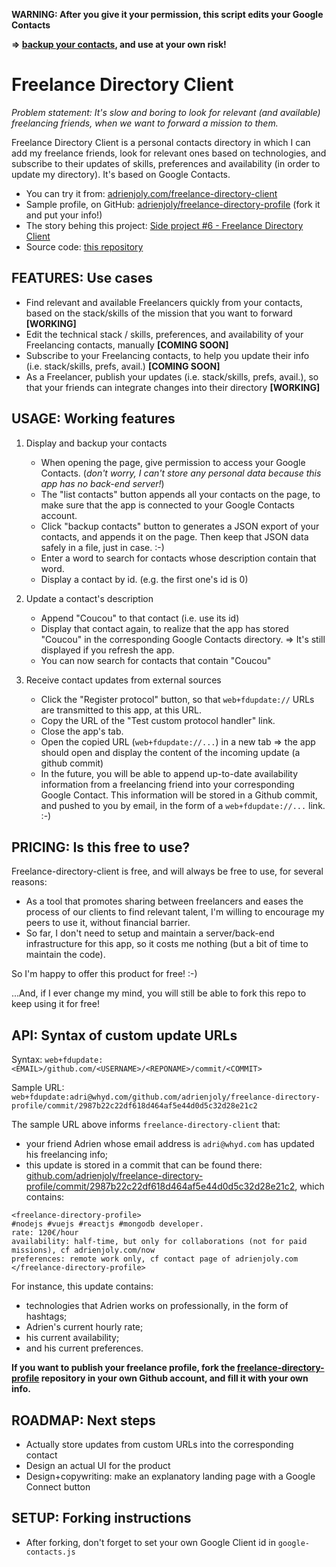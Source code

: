 **WARNING: After you give it your permission, this script edits your Google Contacts**

**=> [backup your contacts](https://www.google.com/contacts/u/0/?cplus=0#contacts), and use at your own risk!**

# Freelance Directory Client

*Problem statement: It's slow and boring to look for relevant (and available) freelancing friends, when we want to forward a mission to them.*

Freelance Directory Client is a personal contacts directory in which I can add my freelance friends, look for relevant ones based on technologies, and subscribe to their updates of skills, preferences and availability (in order to update my directory). It's based on Google Contacts.

- You can try it from: [adrienjoly.com/freelance-directory-client](https://adrienjoly.com/freelance-directory-client)
- Sample profile, on GitHub: [adrienjoly/freelance-directory-profile](https://github.com/adrienjoly/freelance-directory-profile) (fork it and put your info!)
- The story behing this project: [Side project #6 - Freelance Directory Client](https://www.getrevue.co/profile/aj-sideprojects/issues/side-project-6-freelance-directory-client-23842)
- Source code: [this repository](https://github.com/adrienjoly/freelance-directory-client)

## FEATURES: Use cases

- Find relevant and available Freelancers quickly from your contacts, based on the stack/skills of the mission that you want to forward **[WORKING]**
- Edit the technical stack / skills, preferences, and availability of your Freelancing contacts, manually **[COMING SOON]**
- Subscribe to your Freelancing contacts, to help you update their info (i.e. stack/skills, prefs, avail.) **[COMING SOON]**
- As a Freelancer, publish your updates (i.e. stack/skills, prefs, avail.), so that your friends can integrate changes into their directory **[WORKING]**

## USAGE: Working features

1. Display and backup your contacts

    + When opening the page, give permission to access your Google Contacts. (*don't worry, I can't store any personal data because this app has no back-end server!*)
    + The "list contacts" button appends all your contacts on the page, to make sure that the app is connected to your Google Contacts account.
    + Click "backup contacts" button to generates a JSON export of your contacts, and appends it on the page. Then keep that JSON data safely in a file, just in case. :-)
    + Enter a word to search for contacts whose description contain that word.
    + Display a contact by id. (e.g. the first one's id is 0)

2. Update a contact's description

    + Append "Coucou" to that contact (i.e. use its id)
    + Display that contact again, to realize that the app has stored "Coucou" in the corresponding Google Contacts directory. => It's still displayed if you refresh the app.
    + You can now search for contacts that contain "Coucou"

3. Receive contact updates from external sources

    + Click the "Register protocol" button, so that `web+fdupdate://` URLs are transmitted to this app, at this URL.
    + Copy the URL of the "Test custom protocol handler" link.
    + Close the app's tab.
    + Open the copied URL (`web+fdupdate://...`) in a new tab => the app should open and display the content of the incoming update (a github commit)
    + In the future, you will be able to append up-to-date availability information from a freelancing friend into your corresponding Google Contact. This information will be stored in a Github commit, and pushed to you by email, in the form of a `web+fdupdate://...` link. :-)

## PRICING: Is this free to use?

Freelance-directory-client is free, and will always be free to use, for several reasons:

- As a tool that promotes sharing between freelancers and eases the process of our clients to find relevant talent, I'm willing to encourage my peers to use it, without financial barrier.
- So far, I don't need to setup and maintain a server/back-end infrastructure for this app, so it costs me nothing (but a bit of time to maintain the code).

So I'm happy to offer this product for free! :-)

...And, if I ever change my mind, you will still be able to fork this repo to keep using it for free!

## API: Syntax of custom update URLs

Syntax: `web+fdupdate:<EMAIL>/github.com/<USERNAME>/<REPONAME>/commit/<COMMIT>`

Sample URL: `web+fdupdate:adri@whyd.com/github.com/adrienjoly/freelance-directory-profile/commit/2987b22c22df618d464af5e44d0d5c32d28e21c2`

The sample URL above informs `freelance-directory-client` that:

- your friend Adrien whose email address is `adri@whyd.com` has updated his freelancing info;
- this update is stored in a commit that can be found there: [github.com/adrienjoly/freelance-directory-profile/commit/2987b22c22df618d464af5e44d0d5c32d28e21c2](http://github.com/adrienjoly/freelance-directory-profile/commit/2987b22c22df618d464af5e44d0d5c32d28e21c2), which contains:

```
<freelance-directory-profile>
#nodejs #vuejs #reactjs #mongodb developer.
rate: 120€/hour
availability: half-time, but only for collaborations (not for paid missions), cf adrienjoly.com/now
preferences: remote work only, cf contact page of adrienjoly.com
</freelance-directory-profile>
```

For instance, this update contains:

- technologies that Adrien works on professionally, in the form of hashtags;
- Adrien's current hourly rate;
- his current availability;
- and his current preferences.

**If you want to publish your freelance profile, fork the [freelance-directory-profile](https://github.com/adrienjoly/freelance-directory-profile) repository in your own Github account, and fill it with your own info.**

## ROADMAP: Next steps

- Actually store updates from custom URLs into the corresponding contact
- Design an actual UI for the product
- Design+copywriting: make an explanatory landing page with a Google Connect button

## SETUP: Forking instructions

- After forking, don't forget to set your own Google Client id in `google-contacts.js`
